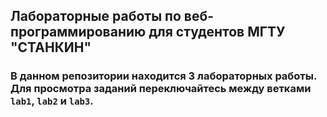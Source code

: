 ﻿## Лабораторные работы по веб-программированию для студентов МГТУ "СТАНКИН"

### В данном репозитории находится 3 лабораторных работы. Для просмотра заданий переключайтесь между ветками `lab1`, `lab2` и `lab3`.
